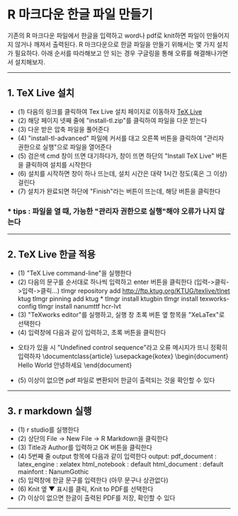 # R 마크다운 한글 파일 만들기
기존의 R 마크다운 파일에서 한글을 입력하고 word나 pdf로 knit하면 파일이 만들어지지 않거나 깨져서 출력된다. R 마크다운으로 한글 파일을 만들기 위해서는 몇 가지 설치가 필요하다. 아래 순서를 따라해보고 안 되는 경우 구글링을 통해 오류를 해결해나가면서 설치해보자.
***
## 1. TeX Live 설치
- (1) 다음의 링크를 클릭하여 Tex Live 설치 페이지로 이동하자 [TeX Live](https://tug.org/texlive/acquire-netinstall.html)
- (2) 해당 페이지 넷째 줄에 "install-tl.zip"를 클릭하여 파일을 다운 받는다
- (3) 다운 받은 압축 파일을 풀어준다
- (4) "install-tl-advanced" 파일에 커서를 대고 오른쪽 버튼을 클릭하여 "관리자 권한으로 실행"으로 파일을 열어준다 
- (5) 검은색 cmd 창이 뜨면 대기하다가, 창이 뜨면 하단의 "Install TeX Live" 버튼을 클릭하여 설치를 시작한다
- (6) 설치를 시작하면 창이 하나 뜨는데, 설치 시간은 대략 1시간 정도(혹은 그 이상) 걸린다
- (7) 설치가 완료되면 하단에 "Finish"라는 버튼이 뜨는데, 해당 버튼을 클릭한다

### * tips : 파일을 열 때, 가능한 "관리자 권한으로 실행"해야 오류가 나지 않는다
***
## 2. TeX Live 한글 적용
- (1) "TeX Live command-line"을 실행한다
- (2) 다음의 문구를 순서대로 하나씩 입력하고 enter 버튼을 클릭한다 (입력->클릭->입력->클릭...)
tlmgr repository add http://ftp.ktug.org/KTUG/texlive/tlnet ktug
tlmgr pinning add ktug *
tlmgr install ktugbin
tlmgr install texworks-config 
tlmgr install nanumttf hcr-lvt
- (3) "TeXworks editor"를 실행하고, 실행 창 초록 버튼 옆 항목을 "XeLaTex"로 선택한다
- (4) 입력창에 다음과 같이 입력하고, 초록 버튼을 클릭한다
* 오타가 있을 시 "Undefined control sequence"라고 오류 메시지가 뜨니 정확히 입력하자
\documentclass{article}
\usepackage{kotex}
\begin{document}
Hello World 안녕하세요
\end{document}
- (5) 이상이 없으면 pdf 파일로 변환되어 한글이 출력되는 것을 확인할 수 있다
***
## 3. r markdown 실행
- (1) r studio를 실행한다
- (2) 상단의 File -> New File -> R Markdown을 클릭한다
- (3) Title과 Author를 입력하고 OK 버튼을 클릭한다
- (4) 5번째 줄 output 항목에 다음과 같이 입력한다
output:
  pdf_document :
	  latex_engine : xelatex
  html_notebook : default
  html_document : default
mainfont : NanumGothic
- (5) 입력창에 한글 문구를 입력한다 (아무 문구나 상관없다)
- (6) Knit 옆 ▼ 표시를 클릭, Knit to PDF를 선택한다
- (7) 이상이 없으면 한글이 출력된 PDF를 저장, 확인할 수 있다
***
